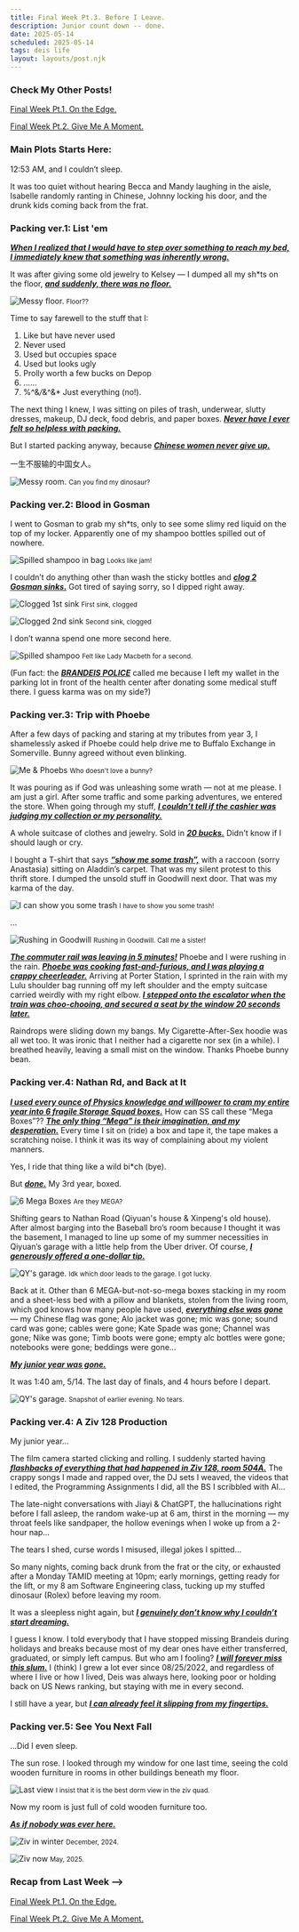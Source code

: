 ```yaml
---
title: Final Week Pt.3. Before I Leave.
description: Junior count down -- done.
date: 2025-05-14
scheduled: 2025-05-14
tags: deis life
layout: layouts/post.njk
---
```


<h3>Check My Other Posts!</h3>

<a href="{{ '/posts/spring2025finalweekpt1/' | url }}">Final Week Pt.1. On the Edge.</a>

<a href="{{ '/posts/spring2025finalweekpt2/' | url }}">Final Week Pt.2. Give Me A Moment.</a>

<!-- <a href="{{ '/posts/thirdpost/' | url }}">Third post</a> -->

<h3>Main Plots Starts Here:</h3>

12:53 AM, and I couldn’t sleep.

It was too quiet without hearing Becca and Mandy laughing in the aisle, Isabelle randomly ranting in Chinese, Johnny locking his door, and the drunk kids coming back from the frat.

<h3>Packing ver.1: List 'em</h3>

***<u>When I realized that I would have to step over something to reach my bed, I immediately knew that something was inherently wrong.***</u>

It was after giving some old jewelry to Kelsey — I dumped all my sh*ts on the floor, ***<u>and suddenly, there was no floor.***</u>

![Messy floor.](/img/blog3.0/messy-floor.jpg)
<small>Floor??</small>

Time to say farewell to the stuff that I:
1. Like but have never used
2. Never used
3. Used but occupies space
4. Used but looks ugly
5. Prolly worth a few bucks on Depop
6. ……
7. %^&*/*&^&* Just everything (no!).

The next thing I knew, I was sitting on piles of trash, underwear, slutty dresses, makeup, DJ deck, food debris, and paper boxes. ***<u>Never have I ever felt so helpless with packing.***</u> 

But I started packing anyway, because ***<u>Chinese women never give up.***</u>

一生不服输的中国女人。

![Messy room.](/img/blog3.0/messy-room-2.0.jpg)
<small>Can you find my dinosaur?</small>

<h3>Packing ver.2: Blood in Gosman</h3>

I went to Gosman to grab my sh*ts, only to see some slimy red liquid on the top of my locker. Apparently one of my shampoo bottles spilled out of nowhere. 

![Spilled shampoo in bag](/img/blog3.0/shampoo-in-bag.jpeg)
<small>Looks like jam!</small>

I couldn’t do anything other than wash the sticky bottles and ***<u>clog 2 Gosman sinks.***</u> Got tired of saying sorry, so I dipped right away.

![Clogged 1st sink](/img/blog3.0/clog-second.jpg)
<small>First sink, clogged</small>

![Clogged 2nd sink](/img/blog3.0/clog-first.jpg)
<small>Second sink, clogged</small>

I don’t wanna spend one more second here.

![Spilled shampoo](/img/blog3.0/spilled-shampoo.jpg)
<small>Felt like Lady Macbeth for a second.</small>

(Fun fact: the ***<u>BRANDEIS POLICE***</u> called me because I left my wallet in the parking lot in front of the health center after donating some medical stuff there. I guess karma was on my side?)

<h3>Packing ver.3: Trip with Phoebe</h3>

After a few days of packing and staring at my tributes from year 3, I shamelessly asked if Phoebe could help drive me to Buffalo Exchange in Somerville. Bunny agreed without even blinking.

![Me & Phoebs](/img/blog3.0/phoebes.jpeg)
<small>Who doesn't love a bunny?</small>

It was pouring as if God was unleashing some wrath — not at me please. I am just a girl. After some traffic and some parking adventures, we entered the store. When going through my stuff, ***<u>I couldn’t tell if the cashier was judging my collection or my personality.***</u>

A whole suitcase of clothes and jewelry. Sold in ***<u>20 bucks.***</u> Didn't know if I should laugh or cry.

I bought a T-shirt that says ***<u>“show me some trash”,***</u> with a raccoon (sorry Anastasia) sitting on Aladdin’s carpet. That was my silent protest to this thrift store. I dumped the unsold stuff in Goodwill next door. That was my karma of the day.

![I can show you some trash](/img/blog3.0/show-you-some-trash.jpg)
<small>I have to show you some trash!</small>

…

![Rushing in Goodwill](/img/blog3.0/rush-goodwill.jpg)
<small>Rushing in Goodwill. Call me a sister!</small>

***<u>The commuter rail was leaving in 5 minutes!***</u> Phoebe and I were rushing in the rain. ***<u>Phoebe was cooking fast-and-furious, and I was playing a crappy cheerleader.***</u> Arriving at Porter Station, I sprinted in the rain with my Lulu shoulder bag running off my left shoulder and the empty suitcase carried weirdly with my right elbow. ***<u>I stepped onto the escalator when the train was choo-chooing, and secured a seat by the window 20 seconds later.***</u>

Raindrops were sliding down my bangs. My Cigarette-After-Sex hoodie was all wet too. It was ironic that I neither had a cigarette nor sex (in a while). I breathed heavily, leaving a small mist on the window. Thanks Phoebe bunny bean.

<h3>Packing ver.4: Nathan Rd, and Back at It</h3>

***<u>I used every ounce of Physics knowledge and willpower to cram my entire year into 6 fragile Storage Squad boxes.***</u> How can SS call these “Mega Boxes”?? ***<u>The only thing “Mega” is their imagination, and my desperation.***</u> Every time I sit on (ride) a box and tape it, the tape makes a scratching noise. I think it was its way of complaining about my violent manners.

Yes, I ride that thing like a wild bi*ch (bye).

But ***<u>done.***</u> My 3rd year, boxed.

![6 Mega Boxes](/img/blog3.0/ss-boxes.jpg)
<small>Are they MEGA?</small>

Shifting gears to Nathan Road (Qiyuan's house & Xinpeng's old house). After almost barging into the Baseball bro’s room because I thought it was the basement, I managed to line up some of my summer necessities in Qiyuan’s garage with a little help from the Uber driver. Of course, ***<u>I generously offered a one-dollar tip.***</u>

![QY's garage.](/img/blog3.0/qy-garage.jpg)
<small>Idk which door leads to the garage. I got lucky.</small>

Back at it. Other than 6 MEGA-but-not-so-mega boxes stacking in my room and a sheet-less bed with a pillow and blankets, stolen from the living room, which god knows how many people have used, ***<u>everything else was gone***</u> — my Chinese flag was gone; Alo jacket was gone; mic was gone; sound card was gone; cables were gone; Kate Spade was gone; Channel was gone; Nike was gone; Timb boots were gone; empty alc bottles were gone; notebooks were gone; beddings were gone…

***<u>My junior year was gone.***</u>

It was 1:40 am, 5/14. The last day of finals, and 4 hours before I depart. 

![QY's garage.](/img/blog3.0/emptier.jpg)
<small>Snapshot of earlier evening. No tears.</small>

<h3>Packing ver.4: A Ziv 128 Production</h3>

My junior year…

The film camera started clicking and rolling. I suddenly started having ***<u>flashbacks of everything that had happened in Ziv 128, room 504A.***</u> The crappy songs I made and rapped over, the DJ sets I weaved, the videos that I edited, the Programming Assignments I did, all the BS I scribbled with AI…

The late-night conversations with Jiayi & ChatGPT, the hallucinations right before I fall asleep, the random wake-up at 6 am, thirst in the morning — my throat feels like sandpaper, the hollow evenings when I woke up from a 2-hour nap…

The tears I shed, curse words I misused, illegal jokes I spitted…

So many nights, coming back drunk from the frat or the city, or exhausted after a Monday TAMID meeting at 10pm; early mornings, getting ready for the lift, or my 8 am Software Engineering class, tucking up my stuffed dinosaur (Rolex) before leaving my room.

It was a sleepless night again, but ***<u>I genuinely don’t know why I couldn’t start dreaming.***</u>

I guess I know. I told everybody that I have stopped missing Brandeis during holidays and breaks because most of my dear ones have either transferred, graduated, or simply left campus. But who am I fooling? ***<u>I will forever miss this slum.***</u> I (think) I grew a lot ever since 08/25/2022, and regardless of where I live or how I lived, Deis was always here, looking poor or holding back on US News ranking, but staying with me in every second.

I still have a year, but ***<u>I can already feel it slipping from my fingertips.***</u>

<h3>Packing ver.5: See You Next Fall</h3>

…Did I even sleep.

The sun rose. I looked through my window for one last time, seeing the cold wooden furniture in rooms in other buildings beneath my floor. 

![Last view](/img/blog3.0/last-view-at-ziv.jpg)
<small>I insist that it is the best dorm view in the ziv quad.</small>

Now my room is just full of cold wooden furniture too.

***<u>As if nobody was ever here.***</u>

![Ziv in winter](/img/blog3.0/dorm-in-winter.jpg)
<small>December, 2024.</small>

![Ziv now](/img/blog3.0/empty-dorm-v2.jpg)
<small>May, 2025.</small>

<h3>Recap from Last Week --> </h3>

<a href="{{ '/posts/spring2025finalweekpt1/' | url }}">Final Week Pt.1. On the Edge.</a>

<a href="{{ '/posts/spring2025finalweekpt2/' | url }}">Final Week Pt.2. Give Me A Moment.</a>


<!-- # Test SVG

![Test Share SVG](/img/share.svg)

# Test Relative Local Image

![Test Share SVG](../../img/doener.jpg)

# Test PNG

![Png By @clipartmax.com](https://www.clipartmax.com/png/full/0-9896_film-clipart-free-to-use-public-domain-movie-clip-art-directors-board.png) -->
